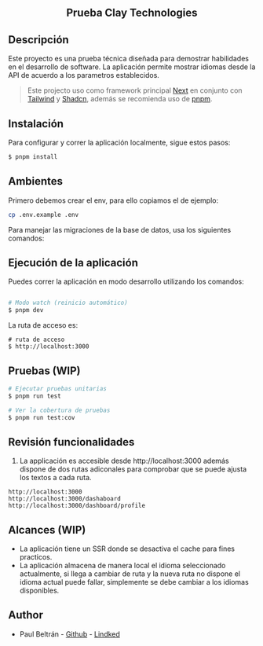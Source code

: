 <h2 align="center">Prueba Clay Technologies</h3>

## Descripción
Este proyecto es una prueba técnica diseñada para demostrar habilidades en el desarrollo de software. La aplicación permite mostrar idiomas desde la API de acuerdo a los parametros establecidos.

> Este projecto uso como framework principal [Next](https://docs.nestjs.com/) en conjunto con [Tailwind](https://tailwindcss.com/) y [Shadcn](https://ui.shadcn.com/), además se recomienda uso de [pnpm](https://pnpm.io/es/installation#usando-pnpm). 

## Instalación
Para configurar y correr la aplicación localmente, sigue estos pasos:
```bash
$ pnpm install
```

## Ambientes
Primero debemos crear el env, para ello copiamos el de ejemplo:
```bash
cp .env.example .env
```
Para manejar las migraciones de la base de datos, usa los siguientes comandos:


## Ejecución de la aplicación
Puedes correr la aplicación en modo desarrollo utilizando los comandos:
```bash

# Modo watch (reinicio automático)
$ pnpm dev
```
La ruta de acceso es:
```
# ruta de acceso
$ http://localhost:3000

```


## Pruebas (WIP)

```bash
# Ejecutar pruebas unitarias
$ pnpm run test

# Ver la cobertura de pruebas
$ pnpm run test:cov
```

## Revisión funcionalidades

1. La applicación es accesible desde http://localhost:3000 además dispone de dos rutas adiconales para comprobar que se puede ajusta los textos a cada ruta.


```
http://localhost:3000
http://localhost:3000/dashaboard
http://localhost:3000/dashboard/profile
```

## Alcances (WIP)
- La aplicación tiene un SSR donde se desactiva el cache para fines practicos. 
- La aplicación almacena de manera local el idioma seleccionado actualmente, si llega a cambiar de ruta y la nueva ruta no dispone el idioma actual puede fallar, simplemente se debe cambiar a los idiomas disponibles.



## Author

- Paul Beltrán - [Github](https://github.com/pbeltranes) - [Lindked](https://www.linkedin.com/in/paul-beltran-espinosa/)
